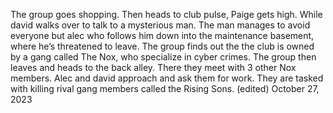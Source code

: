 The group goes shopping. Then heads to club pulse, Paige gets high. While david walks over to talk to a mysterious man. The man manages to avoid everyone but alec who follows him down into the maintenance basement, where he’s threatened to leave. The group finds out the the club is owned by a gang called The Nox, who specialize in cyber crimes. The group then leaves and heads to the back alley. There they meet with 3 other Nox members. Alec and david approach and ask them for work. They are tasked with killing rival gang members called the Rising Sons. (edited)
October 27, 2023
